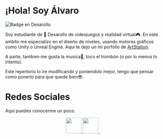# ¡Hola! Soy Álvaro

 ![Badge en Desarollo](https://img.shields.io/badge/STATUS-EN%20DESAROLLO-green)
 
Soy estudiante de :space_invader: Desarollo de videojuegos y realidad virtual:video_game:. En este ambito me especializo en el diseño de niveles, usando motores gráficos como Unity o Unreal Engine. Aqui te dejo un mi porfolio de <a href="https://www.artstation.com/itoxic3d/profile" target="_blank">ArtStation</a>.

A parte, tambien me gusta la musica:musical_note:, toco el trombón (o por lo menos lo intento).

Este repertorio lo ire modificando y poniendolo mejor, tengo que pensar como ponerlo para que quede bien:sunglasses:.

# Redes Sociales
Aqui puedes conocerme un poco.

<p align="center">
    <a href="https://github.com/iToxicD" target="_blank">
        <img loading="lazy" src="https://distreau.com/github.svg" 
    height="50">
    <a href="https://www.linkedin.com/in/alvaro-cantero-363212223/" target="_blank">
        <img loading="lazy" src="https://upload.wikimedia.org/wikipedia/commons/thumb/c/ca/LinkedIn_logo_initials.png/768px-LinkedIn_logo_initials.png" 
    height="50">
    </a> &nbsp;&nbsp;  
</p>
